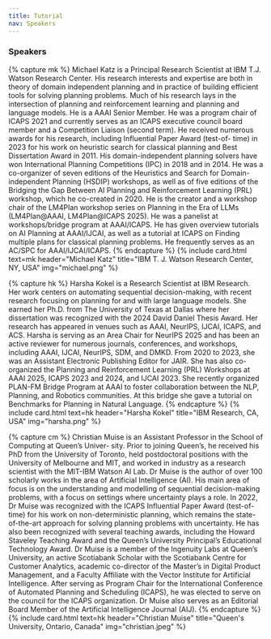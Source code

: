 ```yaml
---
title: Tutorial
nav: Speakers
---
```



### Speakers

{% capture mk %}
Michael Katz is a Principal Research Scientist at IBM T.J. Watson Research Center. His research interests and expertise are both in theory of domain independent planning and in
practice of building efficient tools for solving planning problems. Much of his research lays
in the intersection of planning and reinforcement learning and planning and language models.
He is a AAAI Senior Member. He was a program chair of ICAPS 2021 and currently serves
as an ICAPS executive council board member and a Competition Liaison (second term).
He received numerous awards for his research, including Influential Paper Award (test-of-
time) in 2023 for his work on heuristic search for classical planning and Best Dissertation
Award in 2011. His domain-independent planning solvers have won International Planning
Competitions (IPC) in 2018 and in 2014. He was a co-organizer of seven editions of the
Heuristics and Search for Domain-independent Planning (HSDIP) workshops, as well as of
five editions of the Bridging the Gap Between AI Planning and Reinforcement Learning
(PRL) workshop, which he co-created in 2020. He is the creator and a workshop chair
of the LM4Plan workshop series on Planning in the Era of LLMs (LM4Plan@AAAI,
LM4Plan@ICAPS 2025). He was a panelist at workshops/bridge program at AAAI/ICAPS.
He has given overview tutorials on AI Planning at AAAI/IJCAI, as well as a tutorial at
ICAPS on Finding multiple plans for classical planning problems. He frequently serves as
an AC/SPC for AAAI/IJCAI/ICAPS.
{% endcapture %}
{% include card.html text=mk header="Michael Katz" title="IBM T. J. Watson Research Center, NY, USA" img="michael.png" %}


{% capture hk %}
Harsha Kokel is a Research Scientist at IBM Research. Her work centers on automating
sequential decision-making, with recent research focusing on planning for and with large
language models. She earned her Ph.D. from The University of Texas at Dallas where her
dissertation was recognized with the 2024 David Daniel Thesis Award. Her research has
appeared in venues such as AAAI, NeurIPS, IJCAI, ICAPS, and ACS.
Harsha is serving as an Area Chair for NeurIPS 2025 and has been an active reviewer for
numerous journals, conferences, and workshops, including AAAI, IJCAI, NeurIPS, SDM,
and DMKD. From 2020 to 2023, she was an Assistant Electronic Publishing Editor for JAIR.
She has also co-organized the Planning and Reinforcement Learning (PRL) Workshops at
AAAI 2025, ICAPS 2023 and 2024, and IJCAI 2023. She recently organized PLAN-FM
Bridge Program at AAAI to foster collaboration between the NLP, Planning, and Robotics
communities. At this bridge she gave a tutorial on Benchmarks for Planning in Natural
Language.
{% endcapture %}
{% include card.html text=hk header="Harsha Kokel" title="IBM Research, CA, USA" img="harsha.png" %}


{% capture cm %}
Christian Muise is an Assistant Professor in the School of Computing at Queen’s Univer-
sity. Prior to joining Queen’s, he received his PhD from the University of Toronto, held
postdoctoral positions with the University of Melbourne and MIT, and worked in industry
as a research scientist with the MIT-IBM Watson AI Lab. Dr Muise is the author of over
100 scholarly works in the area of Artificial Intelligence (AI). His main area of focus is
on the understanding and modelling of sequential decision-making problems, with a focus
on settings where uncertainty plays a role. In 2022, Dr Muise was recognized with the
ICAPS Influential Paper Award (test-of-time) for his work on non-deterministic planning,
which remains the state-of-the-art approach for solving planning problems with uncertainty.
He has also been recognized with several teaching awards, including the Howard Staveley
Teaching Award and the Queen’s University Principal’s Educational Technology Award.
Dr Muise is a member of the Ingenuity Labs at Queen’s University, an active Scotiabank
Scholar with the Scotiabank Centre for Customer Analytics, academic co-director of the
Master’s in Digital Product Management, and a Faculty Affiliate with the Vector Institute for
Artificial Intelligence. After serving as Program Chair for the International Conference of
Automated Planning and Scheduling (ICAPS), he was elected to serve on the council for the
ICAPS organization. Dr Muise also serves as an Editorial Board Member of the Artificial
Intelligence Journal (AIJ).
{% endcapture %}
{% include card.html text=hk header="Christian Muise" title="Queen's University, Ontario, Canada" img="christian.jpeg" %}
